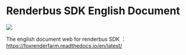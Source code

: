 Renderbus SDK English Document
================================
[![](https://img.shields.io/badge/docs--English-latest-green)](https://renderbus.readthedocs.io/en/latest)

The english document web for renderbus SDK ： https://foxrenderfarm.readthedocs.io/en/latest/
